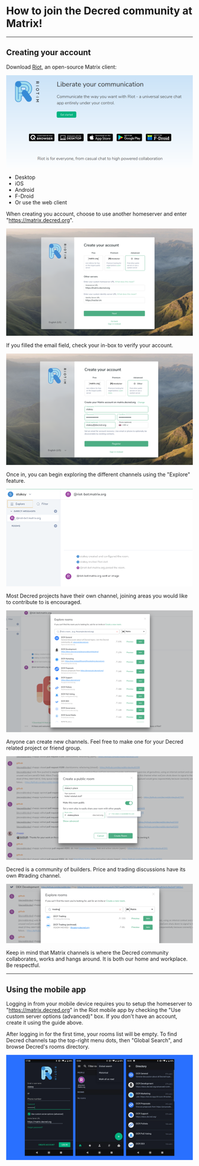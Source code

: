 # How to join the Decred community at Matrix!

---

## Creating your account

Download [Riot](https://about.riot.im/), an open-source Matrix client:

![Download Riot client](https://raw.githubusercontent.com/pLabarta/dcrwebcomic/master/Guides/Join%20Matrix/imgs/01-download.png)

- Desktop
- iOS
- Android
- F-Droid
- Or use the web client

When creating you account, choose to use another homeserver and enter "https://matrix.decred.org".

![Download Riot client](https://raw.githubusercontent.com/pLabarta/dcrwebcomic/master/Guides/Join%20Matrix/imgs/02-select-home-server.png)

If you filled the email field, check your in-box to verify your account.

![Download Riot client](https://raw.githubusercontent.com/pLabarta/dcrwebcomic/master/Guides/Join%20Matrix/imgs/03-create-account.png)

Once in, you can begin exploring the different channels using the "Explore" feature.

![Download Riot client](https://raw.githubusercontent.com/pLabarta/dcrwebcomic/master/Guides/Join%20Matrix/imgs/04-explore-rooms.png)

Most Decred projects have their own channel, joining areas you would like to contribute to is encouraged.

![Download Riot client](https://raw.githubusercontent.com/pLabarta/dcrwebcomic/master/Guides/Join%20Matrix/imgs/05-room-list.png)

Anyone can create new channels. Feel free to make one for your Decred related project or friend group.

![Download Riot client](https://raw.githubusercontent.com/pLabarta/dcrwebcomic/master/Guides/Join%20Matrix/imgs/06-create-room.png)

Decred is a community of builders. Price and trading discussions have its own #trading channel.

![Download Riot client](https://raw.githubusercontent.com/pLabarta/dcrwebcomic/master/Guides/Join%20Matrix/imgs/07-trading-channel.png)

Keep in mind that Matrix channels is where the Decred community collaborates, works and hangs around. It is both our home and workplace. Be respectful.

---

## Using the mobile app

Logging in from your mobile device requires you to setup the homeserver to "https://matrix.decred.org" in the Riot mobile app by checking the "Use custom server options (advanced)" box. If you don't have an account, create it using the guide above.

After logging in for the first time, your rooms list will be empty. To find Decred channels tap the top-right menu dots, then "Global Search", and browse Decred's rooms directory.

![Download Riot client](https://raw.githubusercontent.com/pLabarta/dcrwebcomic/master/Guides/Join%20Matrix/imgs/mobile.png)